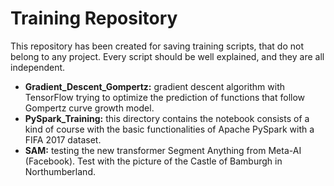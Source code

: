 # Training Repository

This repository has been created for saving training scripts, that do not belong to any project. Every script should be well explained, and they are all independent.

- **Gradient_Descent_Gompertz:** gradient descent algorithm with TensorFlow trying to optimize the prediction of functions that follow Gompertz curve growth model.
- **PySpark_Training:** this directory contains the notebook consists of a kind of course with the basic functionalities of Apache PySpark with a FIFA 2017 dataset.
- **SAM:** testing the new transformer Segment Anything from Meta-AI (Facebook). Test with the picture of the Castle of Bamburgh in Northumberland.
